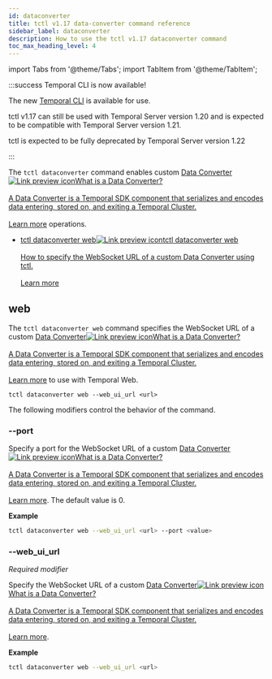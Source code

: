 ```yaml
---
id: dataconverter
title: tctl v1.17 data-converter command reference
sidebar_label: dataconverter
description: How to use the tctl v1.17 dataconverter command
toc_max_heading_level: 4
---
```


<!-- THIS FILE IS GENERATED. DO NOT EDIT THIS FILE DIRECTLY -->

import Tabs from '@theme/Tabs';
import TabItem from '@theme/TabItem';

:::success Temporal CLI is now available!

The new [Temporal CLI](/cli) is available for use.

tctl v1.17 can still be used with Temporal Server version 1.20 and is expected to be compatible with Temporal Server version 1.21.

tctl is expected to be fully deprecated by Temporal Server version 1.22

:::

The `tctl dataconverter` command enables custom <a class="tdlp" href="/dataconversion#">Data Converter<span class="tdlpiw"><img src="/img/link-preview-icon.svg" alt="Link preview icon" /></span><span class="tdlpc"><span class="tdlppt">What is a Data Converter?</span><br /><br /><span class="tdlppd">A Data Converter is a Temporal SDK component that serializes and encodes data entering, stored on, and exiting a Temporal Cluster.</span><span class="tdlplm"><br /><br /><a class="tdlplma" href="/dataconversion#">Learn more</a></span></span></a> operations.

- <a class="tdlp" href="#web">tctl dataconverter web<span class="tdlpiw"><img src="/img/link-preview-icon.svg" alt="Link preview icon" /></span><span class="tdlpc"><span class="tdlppt">tctl dataconverter web</span><br /><br /><span class="tdlppd">How to specify the WebSocket URL of a custom Data Converter using tctl.</span><span class="tdlplm"><br /><br /><a class="tdlplma" href="#web">Learn more</a></span></span></a>

## web

The `tctl dataconverter web` command specifies the WebSocket URL of a custom <a class="tdlp" href="/dataconversion#">Data Converter<span class="tdlpiw"><img src="/img/link-preview-icon.svg" alt="Link preview icon" /></span><span class="tdlpc"><span class="tdlppt">What is a Data Converter?</span><br /><br /><span class="tdlppd">A Data Converter is a Temporal SDK component that serializes and encodes data entering, stored on, and exiting a Temporal Cluster.</span><span class="tdlplm"><br /><br /><a class="tdlplma" href="/dataconversion#">Learn more</a></span></span></a> to use with Temporal Web.

`tctl dataconverter web --web_ui_url <url>`

The following modifiers control the behavior of the command.

### --port

Specify a port for the WebSocket URL of a custom <a class="tdlp" href="/dataconversion#">Data Converter<span class="tdlpiw"><img src="/img/link-preview-icon.svg" alt="Link preview icon" /></span><span class="tdlpc"><span class="tdlppt">What is a Data Converter?</span><br /><br /><span class="tdlppd">A Data Converter is a Temporal SDK component that serializes and encodes data entering, stored on, and exiting a Temporal Cluster.</span><span class="tdlplm"><br /><br /><a class="tdlplma" href="/dataconversion#">Learn more</a></span></span></a>.
The default value is 0.

**Example**

```bash
tctl dataconverter web --web_ui_url <url> --port <value>
```

### --web_ui_url

_Required modifier_

Specify the WebSocket URL of a custom <a class="tdlp" href="/dataconversion#">Data Converter<span class="tdlpiw"><img src="/img/link-preview-icon.svg" alt="Link preview icon" /></span><span class="tdlpc"><span class="tdlppt">What is a Data Converter?</span><br /><br /><span class="tdlppd">A Data Converter is a Temporal SDK component that serializes and encodes data entering, stored on, and exiting a Temporal Cluster.</span><span class="tdlplm"><br /><br /><a class="tdlplma" href="/dataconversion#">Learn more</a></span></span></a>.

**Example**

```bash
tctl dataconverter web --web_ui_url <url>
```

